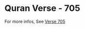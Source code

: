 # Quran Verse - 705 

For more infos, See [Verse 705](https://www.quranbookk.com/quran/search?q=705)